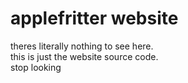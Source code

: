 # applefritter website
theres literally nothing to see here. \
this is just the website source code. \
stop looking